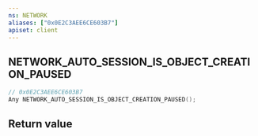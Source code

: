 ```yaml
---
ns: NETWORK
aliases: ["0x0E2C3AEE6CE603B7"]
apiset: client
---
```

## NETWORK_AUTO_SESSION_IS_OBJECT_CREATION_PAUSED

```c
// 0x0E2C3AEE6CE603B7
Any NETWORK_AUTO_SESSION_IS_OBJECT_CREATION_PAUSED();
```



## Return value

